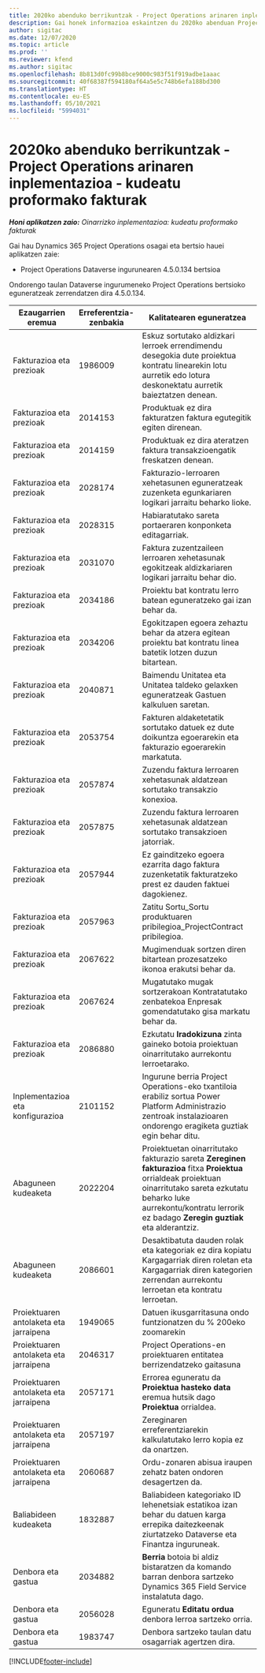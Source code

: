```yaml
---
title: 2020ko abenduko berrikuntzak - Project Operations arinaren inplementazioa - kudeatu proformako fakturak
description: Gai honek informazioa eskaintzen du 2020ko abenduan Project Operations arinaren inplementazioaren bertsioan eskuragarri dauden kalitate-eguneratzeei buruz, - proformako fakturak erabiltzea.
author: sigitac
ms.date: 12/07/2020
ms.topic: article
ms.prod: ''
ms.reviewer: kfend
ms.author: sigitac
ms.openlocfilehash: 8b813d0fc99b8bce9000c983f51f919adbe1aaac
ms.sourcegitcommit: 40f68387f594180af64a5e5c748b6efa188bd300
ms.translationtype: HT
ms.contentlocale: eu-ES
ms.lasthandoff: 05/10/2021
ms.locfileid: "5994031"
---
```

# <a name="whats-new-december-2020---project-operations-lite-deployment---deal-to-proforma-invoicing"></a>2020ko abenduko berrikuntzak - Project Operations arinaren inplementazioa - kudeatu proformako fakturak

_**Honi aplikatzen zaio:** Oinarrizko inplementazioa: kudeatu proformako fakturak_

Gai hau Dynamics 365 Project Operations osagai eta bertsio hauei aplikatzen zaie:

  - Project Operations Dataverse ingurunearen 4.5.0.134 bertsioa 

Ondorengo taulan Dataverse ingurumeneko Project Operations bertsioko eguneratzeak zerrendatzen dira 4.5.0.134.

| **Ezaugarrien eremua** | **Erreferentzia-zenbakia** | **Kalitatearen eguneratzea** |
| --- | --- | --- |
| Fakturazioa eta prezioak | 1986009 | Eskuz sortutako aldizkari lerroek errendimendu desegokia dute proiektua kontratu linearekin lotu aurretik edo lotura deskonektatu aurretik baieztatzen denean. |
| Fakturazioa eta prezioak | 2014153 | Produktuak ez dira fakturatzen faktura egutegitik egiten direnean. |
| Fakturazioa eta prezioak | 2014159 | Produktuak ez dira ateratzen faktura transakzioengatik freskatzen denean. |
| Fakturazioa eta prezioak | 2028174 | Fakturazio-lerroaren xehetasunen eguneratzeak zuzenketa egunkariaren logikari jarraitu beharko lioke. |
| Fakturazioa eta prezioak | 2028315 | Habiaratutako sareta portaeraren konponketa editagarriak. |
| Fakturazioa eta prezioak | 2031070 | Faktura zuzentzaileen lerroaren xehetasunak egokitzeak aldizkariaren logikari jarraitu behar dio. |
| Fakturazioa eta prezioak | 2034186 | Proiektu bat kontratu lerro batean eguneratzeko gai izan behar da. |
| Fakturazioa eta prezioak | 2034206 | Egokitzapen egoera zehaztu behar da atzera egitean proiektu bat kontratu linea batetik lotzen duzun bitartean. |
| Fakturazioa eta prezioak | 2040871 | Baimendu Unitatea eta Unitatea taldeko gelaxken eguneratzeak Gastuen kalkuluen saretan. |
| Fakturazioa eta prezioak | 2053754 | Fakturen aldaketetatik sortutako datuek ez dute doikuntza egoerarekin eta fakturazio egoerarekin markatuta. |
| Fakturazioa eta prezioak | 2057874 | Zuzendu faktura lerroaren xehetasunak aldatzean sortutako transakzio konexioa. |
| Fakturazioa eta prezioak | 2057875 | Zuzendu faktura lerroaren xehetasunak aldatzean sortutako transakzioen jatorriak. |
| Fakturazioa eta prezioak | 2057944 | Ez gainditzeko egoera ezarrita dago faktura zuzenketatik fakturatzeko prest ez dauden faktuei dagokienez. |
| Fakturazioa eta prezioak | 2057963 | Zatitu Sortu\_Sortu produktuaren pribilegioa\_ProjectContract pribilegioa. |
| Fakturazioa eta prezioak | 2067622 | Mugimenduak sortzen diren bitartean prozesatzeko ikonoa erakutsi behar da. |
| Fakturazioa eta prezioak | 2067624 | Mugatutako mugak sortzerakoan Kontratatutako zenbatekoa Enpresak gomendatutako gisa markatu behar da. |
| Fakturazioa eta prezioak | 2086880 | Ezkutatu **Iradokizuna** zinta gaineko botoia proiektuan oinarritutako aurrekontu lerroetarako. |
| Inplementazioa eta konfigurazioa | 2101152 | Ingurune berria Project Operations-eko txantiloia erabiliz sortua Power Platform Administrazio zentroak instalazioaren ondorengo eragiketa guztiak egin behar ditu. |
|   Abaguneen kudeaketa | 2022204 | Proiektuetan oinarritutako fakturazio sareta **Zereginen fakturazioa** fitxa **Proiektua** orrialdeak proiektuan oinarritutako sareta ezkutatu beharko luke aurrekontu/kontratu lerrorik ez badago **Zeregin guztiak** eta alderantziz. |
|   Abaguneen kudeaketa | 2086601 | Desaktibatuta dauden rolak eta kategoriak ez dira kopiatu Kargagarriak diren roletan eta Kargagarriak diren kategorien zerrendan aurrekontu lerroetan eta kontratu lerroetan. |
| Proiektuaren antolaketa eta jarraipena | 1949065 | Datuen ikusgarritasuna ondo funtzionatzen du % 200eko zoomarekin |
| Proiektuaren antolaketa eta jarraipena | 2046317 | Project Operations-en proiektuaren entitatea berrizendatzeko gaitasuna |
| Proiektuaren antolaketa eta jarraipena | 2057171 | Errorea eguneratu da **Proiektua hasteko data** eremua hutsik dago **Proiektua** orrialdea. |
| Proiektuaren antolaketa eta jarraipena | 2057197 | Zereginaren erreferentziarekin kalkulatutako lerro kopia ez da onartzen. |
| Proiektuaren antolaketa eta jarraipena | 2060687 | Ordu-zonaren abisua iraupen zehatz baten ondoren desagertzen da. |
| Baliabideen kudeaketa | 1832887 | Baliabideen kategoriako ID lehenetsiak estatikoa izan behar du datuen karga errepika daitezkeenak ziurtatzeko Dataverse eta Finantza inguruneak. |
| Denbora eta gastua | 2034882 | **Berria** botoia bi aldiz bistaratzen da komando barran denbora sartzeko Dynamics 365 Field Service instalatuta dago. |
| Denbora eta gastua | 2056028 | Eguneratu **Editatu ordua** denbora lerroa sartzeko orria. |
| Denbora eta gastua | 1983747 | Denbora sartzeko taulan datu osagarriak agertzen dira. |


[!INCLUDE[footer-include](../../includes/footer-banner.md)]